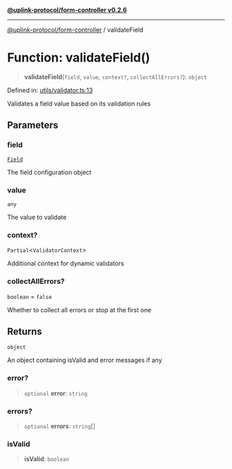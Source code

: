 [**@uplink-protocol/form-controller v0.2.6**](../README.md)

***

[@uplink-protocol/form-controller](../globals.md) / validateField

# Function: validateField()

> **validateField**(`field`, `value`, `context?`, `collectAllErrors?`): `object`

Defined in: [utils/validator.ts:13](https://github.com/jmkcoder/uplink-protocol-form-controller/blob/b4197b802291c2a362dd28d04ee111d1534495f5/src/utils/validator.ts#L13)

Validates a field value based on its validation rules

## Parameters

### field

[`Field`](../interfaces/Field.md)

The field configuration object

### value

`any`

The value to validate

### context?

`Partial`\<`ValidatorContext`\>

Additional context for dynamic validators

### collectAllErrors?

`boolean` = `false`

Whether to collect all errors or stop at the first one

## Returns

`object`

An object containing isValid and error messages if any

### error?

> `optional` **error**: `string`

### errors?

> `optional` **errors**: `string`[]

### isValid

> **isValid**: `boolean`
